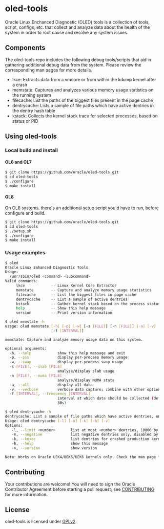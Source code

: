 # oled-tools

Oracle Linux Enchanced Diagnostic (OLED) tools is a collection of tools, script, configs, etc. that collect and analyze data about the health of the system in order to root cause and resolve any system issues.

## Components

The oled-tools repo includes the following debug tools/scripts that aid in gathering additional debug data from the system. Please review the corresponding man pages for more details.

- lkce: Extracts data from a vmcore or from within the kdump kernel after a crash
- memstate: Captures and analyzes various memory usage statistics on the running system
- filecache: List the paths of the biggest files present in the page cache
- dentrycache: Lists a sample of file paths which have active dentries in the dentry hash table
- kstack: Collects the kernel stack trace for selected processes, based on status or PID

## Using oled-tools

### Local build and install

#### OL6 and OL7
```bash
$ git clone https://github.com/oracle/oled-tools.git
$ cd oled-tools
$ ./configure
$ make install
```

#### OL8
On OL8 systems, there's an additional setup script you'd have to run, before configure and build.
```bash
$ git clone https://github.com/oracle/oled-tools.git
$ cd oled-tools
$ ./setup.sh
$ ./configure
$ make install
```

### Usage examples

```bash
$ oled
Oracle Linux Enhanced Diagnostic Tools
Usage:
  /usr/sbin/oled <command> <subcommand>
Valid commands:
     lkce            -- Linux Kernel Core Extractor
     memstate        -- Capture and analyze memory usage statistics
     filecache       -- List the biggest files in page cache
     dentrycache     -- List a sample of active dentries
     kstack          -- Gather kernel stack based on the process status or PID
     help            -- Show this help message
     version         -- Print version information

$ oled memstate -h
usage: oled memstate [-h] [-p] [-w] [-s [FILE]] [-n [FILE]] [-a] [-v]
                     [-f [INTERVAL]]

memstate: Capture and analyze memory usage data on this system.

optional arguments:
  -h, --help            show this help message and exit
  -p, --pss             display per-process memory usage
  -w, --swap            display per-process swap usage
  -s [FILE], --slab [FILE]
                        analyze/display slab usage
  -n [FILE], --numa [FILE]
                        analyze/display NUMA stats
  -a, --all             display all data
  -v, --verbose         verbose data capture; combine with other options
  -f [INTERVAL], --frequency [INTERVAL]
                        interval at which data should be collected (default:
                        30s)

$ oled dentrycache -h
dentrycache: List a sample of file paths which have active dentries, on this system.
Usage: oled dentrycache [-l] [-n] [-k] [-h] [-v]
Options:
   -l, --limit <number>       list at most <number> dentries, 10000 by default
   -n, --negative             list negative dentries only, disabled by default
   -k, --kexec                list dentries for crashed production kernel
   -h, --help                 show this message
   -v, --version              show version

Note: Works on Oracle UEK4/UEK5/UEK6 kernels only. Check the man page for more information.
```

## Contributing

Your contributions are welcome! You will need to sign the Oracle Contributor Agreement before starting a pull request; see [CONTRIBUTING](CONTRIBUTING.md) for more information.

## License

oled-tools is licensed under [GPLv2](LICENSE.txt).


